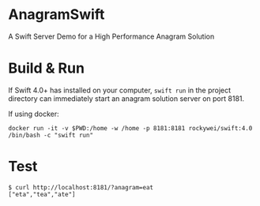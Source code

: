 # AnagramSwift

A Swift Server Demo for a High Performance Anagram Solution

# Build & Run

If Swift 4.0+ has installed on your computer, `swift run` in the project directory can immediately start an anagram solution server on port 8181.

If using docker:

```
docker run -it -v $PWD:/home -w /home -p 8181:8181 rockywei/swift:4.0 /bin/bash -c "swift run"
```

# Test


```
$ curl http://localhost:8181/?anagram=eat
["eta","tea","ate"]
```
